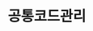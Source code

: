 ---
title: "공통코드관리"
linkTitle: "공통코드관리"
description: "공통코드관리"
url: /common-component/system-management/common-code-manage/
menu:
  depth:
    weight: 1
    parent: "system-management"
    identifier: "common-code-manage"
---